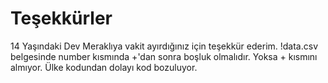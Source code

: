 # Teşekkürler
14 Yaşındaki Dev Meraklıya vakit ayırdığınız için teşekkür ederim.
!data.csv belgesinde number kısmında +'dan sonra boşluk olmalıdır. Yoksa + kısmını almıyor. Ülke kodundan dolayı kod bozuluyor.
